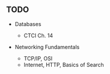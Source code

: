 ## TODO

- Databases
    - CTCI Ch. 14

- Networking Fundamentals
    - TCP/IP, OSI
    - Internet, HTTP, Basics of Search
